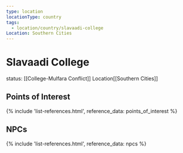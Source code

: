 ```yaml
---
type: location
locationType: country
tags:
  - location/country/slavaadi-college
Location: Southern Cities
---
```


# Slavaadi College 

status: [[College-Mulfara Conflict]]
<span class="dataview inline-field"><span class="inline-field-key">Location</span><span class="inline-field-value">[[Southern Cities]]</span></span>



## Points of Interest
{% include 'list-references.html', reference_data: points_of_interest %}

## NPCs

{% include 'list-references.html', reference_data: npcs %}
